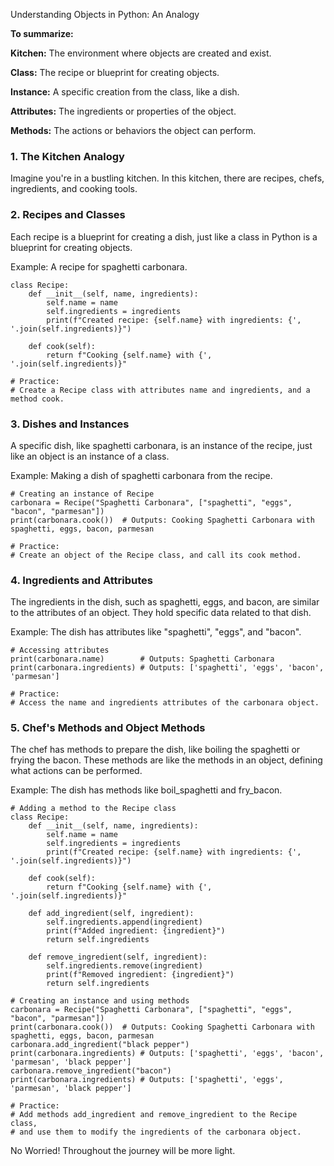 

Understanding Objects in Python: An Analogy

**To summarize:**

**Kitchen:** The environment where objects are created and exist.

**Class:** The recipe or blueprint for creating objects.

**Instance:** A specific creation from the class, like a dish.

**Attributes:** The ingredients or properties of the object.

**Methods:** The actions or behaviors the object can perform.



### 1. The Kitchen Analogy

Imagine you're in a bustling kitchen. In this kitchen, there are recipes, chefs, ingredients, and cooking tools.

### 2. Recipes and Classes

Each recipe is a blueprint for creating a dish, just like a class in Python is a blueprint for creating objects.

Example: A recipe for spaghetti carbonara.

```
class Recipe:
    def __init__(self, name, ingredients):
        self.name = name
        self.ingredients = ingredients
        print(f"Created recipe: {self.name} with ingredients: {', '.join(self.ingredients)}")

    def cook(self):
        return f"Cooking {self.name} with {', '.join(self.ingredients)}"

# Practice:
# Create a Recipe class with attributes name and ingredients, and a method cook. 
```

### 3. Dishes and Instances

A specific dish, like spaghetti carbonara, is an instance of the recipe, just like an object is an instance of a class.

Example: Making a dish of spaghetti carbonara from the recipe.

```
# Creating an instance of Recipe
carbonara = Recipe("Spaghetti Carbonara", ["spaghetti", "eggs", "bacon", "parmesan"])
print(carbonara.cook())  # Outputs: Cooking Spaghetti Carbonara with spaghetti, eggs, bacon, parmesan

# Practice:
# Create an object of the Recipe class, and call its cook method.
```

### 4. Ingredients and Attributes

The ingredients in the dish, such as spaghetti, eggs, and bacon, are similar to the attributes of an object. They hold specific data related to that dish.

Example: The dish has attributes like "spaghetti", "eggs", and "bacon".

```
# Accessing attributes
print(carbonara.name)        # Outputs: Spaghetti Carbonara
print(carbonara.ingredients) # Outputs: ['spaghetti', 'eggs', 'bacon', 'parmesan']

# Practice:
# Access the name and ingredients attributes of the carbonara object.
```

### 5. Chef's Methods and Object Methods

The chef has methods to prepare the dish, like boiling the spaghetti or frying the bacon. These methods are like the methods in an object, defining what actions can be performed.

Example: The dish has methods like boil_spaghetti and fry_bacon.

```
# Adding a method to the Recipe class
class Recipe:
    def __init__(self, name, ingredients):
        self.name = name
        self.ingredients = ingredients
        print(f"Created recipe: {self.name} with ingredients: {', '.join(self.ingredients)}")

    def cook(self):
        return f"Cooking {self.name} with {', '.join(self.ingredients)}"

    def add_ingredient(self, ingredient):
        self.ingredients.append(ingredient)
        print(f"Added ingredient: {ingredient}")
        return self.ingredients

    def remove_ingredient(self, ingredient):
        self.ingredients.remove(ingredient)
        print(f"Removed ingredient: {ingredient}")
        return self.ingredients

# Creating an instance and using methods
carbonara = Recipe("Spaghetti Carbonara", ["spaghetti", "eggs", "bacon", "parmesan"])
print(carbonara.cook())  # Outputs: Cooking Spaghetti Carbonara with spaghetti, eggs, bacon, parmesan
carbonara.add_ingredient("black pepper")
print(carbonara.ingredients) # Outputs: ['spaghetti', 'eggs', 'bacon', 'parmesan', 'black pepper']
carbonara.remove_ingredient("bacon")
print(carbonara.ingredients) # Outputs: ['spaghetti', 'eggs', 'parmesan', 'black pepper']

# Practice:
# Add methods add_ingredient and remove_ingredient to the Recipe class, 
# and use them to modify the ingredients of the carbonara object.

```

No Worried! Throughout the journey will be more light.
